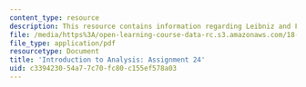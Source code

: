 ```yaml
---
content_type: resource
description: This resource contains information regarding Leibniz and Fubini theorems.
file: /media/https%3A/open-learning-course-data-rc.s3.amazonaws.com/18-100a-introduction-to-analysis-fall-2012/c339423054a77c70fc80c155ef578a03_MIT18_100AF12_Assign_24.pdf
file_type: application/pdf
resourcetype: Document
title: 'Introduction to Analysis: Assignment 24'
uid: c3394230-54a7-7c70-fc80-c155ef578a03
---
```


